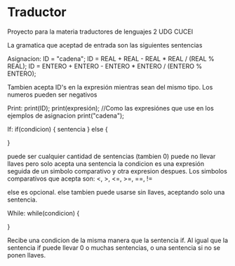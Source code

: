 # Traductor
Proyecto para la materia traductores de lenguajes 2 UDG CUCEI

La gramatica que aceptad de entrada son las siguientes sentencias

Asignacion:
  ID = "cadena";
  ID = REAL + REAL - REAL * REAL / (REAL % REAL);
  ID = ENTERO + ENTERO - ENTERO * ENTERO / (ENTERO % ENTERO);
  
  Tambien acepta ID's en la expresión mientras sean del mismo tipo.
  Los numeros pueden ser negativos
  
Print:
print(ID);
print(expresión); //Como las expresiónes que use en los ejemplos de asignacion
print("cadena");

If:
if(condicion)
{
  sentencia
}
else
{

}

puede ser cualquier cantidad de sentencias (tambien 0)
puede no llevar llaves pero solo acepta una sentencia
la condicion es una expresión seguida de un simbolo comparativo y otra expresion despues.
Los simbolos comparativos que acepta son:
<, >, <=, >=, ==, !=

else es opcional.
else tambien puede usarse sin llaves, aceptando solo una sentencia.

While:
while(condicion)
{

}

Recibe una condicion de la misma manera que la sentencia if.
Al igual que la sentencia if puede llevar 0 o muchas sentencias, o una sentencia si no se ponen llaves.

